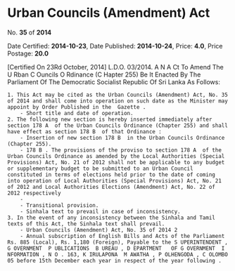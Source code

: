 # Urban Councils (Amendment)  Act

No. **35** of **2014**

Date Certified: **2014-10-23**, Date Published: **2014-10-24**, Price: **4.0**, Price Postage: **20.0**

[Certified On 23Rd October, 2014]
L.D.O. 03/2014.
A N  A Ct   To   Amend   The  U Rban  C Ouncils  O Rdinance (C Hapter  255)
Be It Enacted By The Parliament Of The Democratic Socialist Republic Of Sri Lanka As Follows:

    1. This Act may be cited as the Urban Councils (Amendment) Act, No. 35 of 2014 and shall come into operation on such date as the Minister may appoint by Order Published in the  Gazette .
        - Short title and date of operation.
    2. The following new section is hereby inserted immediately after section 178 A  of the Urban Councils Ordinance (Chapter 255) and shall have effect as section 178 B  of that Ordinance :
        - Insertion of new section 178 B  in the Urban Councils Ordinance (Chapter 255).
        - 178 B . The provisions of the proviso to section 178 A  of the Urban Councils Ordinance as amended by the Local Authorities (Special Provisions) Act, No. 21 of 2012 shall not be applicable to any budget or supplementary budget to be submitted to an Urban Council constituted in terms of elections held prior to the date of coming into operation of Local Authorities (Special Provisions) Act, No. 21 of 2012 and Local Authorities Elections (Amendment) Act, No. 22 of 2012 respectively
        - 
        - Transitional provision.
        - Sinhala text to prevail in case of inconsistency.
    3. In the event of any inconsistency between the Sinhala and Tamil texts of this Act, the Sinhala text shall prevail.
        - Urban Councils (Amendment) Act, No. 35 of 2014 2
        - Annual subscription of English Bills and Acts of the Parliament Rs. 885 (Local), Rs. 1,180 (Foreign), Payable to the S UPERINTENDENT , G OVERNMENT  P UBLICATIONS  B UREAU , D EPARTMENT   OF G OVERNMENT  I NFORMATION , N O . 163, K IRULAPONA  M AWATHA , P OLHENGODA , C OLOMBO  05 before 15th December each year in respect of the year following .
